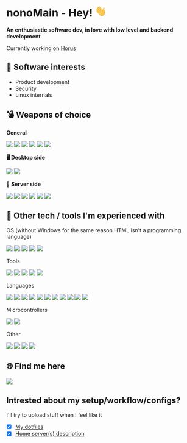 <!-- badges are from https://github.com/simple-icons/simple-icons/blob/develop/slugs.md -->
<!-- cool ones are from here https://dev.to/envoy_/150-badges-for-github-pnk -->
# nonoMain - Hey! <img src="https://raw.githubusercontent.com/nonoMain/nonoMain/master/wave.gif" width="30px" height="30px" />
**An enthusiastic software dev, in love with low level and backend development**

Currently working on [Horus](https://github.com/HorusRS/Horus)

## 🔭 Software interests
- Product development
- Security
- Linux internals

## 💣 Weapons of choice

**General**

![](https://img.shields.io/badge/NeoVim-%2357A143.svg?&style=flat&logo=neovim&logoColor=white)
![](https://img.shields.io/badge/VIM-%2311AB00.svg?&style=flat&logo=vim&logoColor=white)
![](https://img.shields.io/badge/GNU_Bash-242A30?style=flat&logo=gnu-bash&logoColor=4EAA25)
![](https://img.shields.io/badge/Lazygit-323232?style=flat&logo=git&logoColor=FFAE33)
![](https://img.shields.io/badge/tmux-1BB91F?style=flat&logo=tmux&logoColor=white)
![](https://img.shields.io/badge/Brave-D64527?style=flat&logo=brave&logoColor=white)

**🖥️ Desktop side**

![](https://img.shields.io/badge/Arch_Linux-1793D1?style=flat&logo=arch-linux&logoColor=white)
![](https://img.shields.io/badge/Fedora-294172?style=flat&logo=fedora&logoColor=white)

**📡 Server side**

![](https://img.shields.io/badge/Proxmox-C76810?style=flat&logo=proxmox&logoColor=white)
![](https://img.shields.io/badge/Rocky_Linux-11A575?style=flat&logo=rockylinux&logoColor=white)
![](https://img.shields.io/badge/TrueNAS-0385BD?style=flat&logo=truenas&logoColor=white)
![](https://img.shields.io/badge/PhotonOS-167C80?style=flat&logo=vmware&logoColor=white)
![](https://img.shields.io/badge/Docker-113E77?style=flat&logo=docker&logoColor=white)
![](https://img.shields.io/badge/Alpine_Linux-0D597F?style=flat&logo=alpine-linux&logoColor=white)

## 🔧 Other tech / tools I'm experienced with

OS (without Windows for the same reason HTML isn't a programming language)
<!-- OS -->
![](https://img.shields.io/badge/RHEL-EE0000?style=flat&logo=redhat&logoColor=white)
![](https://img.shields.io/badge/Cent_OS-262577?style=flat&logo=CentOS&logoColor=white)
![](https://img.shields.io/badge/Debian-A81D33?style=flat&logo=debian&logoColor=white)
![](https://img.shields.io/badge/freebsd-AB2B28?style=flat&logo=freebsd&logoColor=white)
![](https://img.shields.io/badge/Raspbian_OS-A22846?style=flat&logo=raspberrypi&logoColor=white)

Tools
<!-- Tools -->
![](https://img.shields.io/badge/Nginx-028534?style=flat&logo=nginx&logoColor=white)
![](https://img.shields.io/badge/Wireguard-771517?style=flat&logo=wireguard&logoColor=white)
![](https://img.shields.io/badge/QEMU-323232?style=flat&logo=qemu&logoColor=E35D05)
![](https://img.shields.io/badge/Make-4D57E3?&style=flat&logo=cmake&logoColor=white)
![](https://img.shields.io/badge/Cmake-4D57E3?&style=flat&logo=cmake&logoColor=white)

Languages
<!-- Programming languages -->
![](https://img.shields.io/badge/C-00599C?style=flat&logo=c&logoColor=white)
![](https://img.shields.io/badge/C%2B%2B-00599C?style=flat&logo=c%2B%2B&logoColor=white)
![](https://img.shields.io/badge/C%23-239120?style=flat&logo=c-sharp&logoColor=white)
![](https://img.shields.io/badge/Java-ED8B00?style=flat&logo=java&logoColor=white)
![](https://img.shields.io/badge/Rust-212121?style=flat&logo=rust&logoColor=E35D05)
![](https://img.shields.io/badge/Go-00ADD8?style=flat&logo=go&logoColor=white)
![](https://img.shields.io/badge/Shell_Script-212121?style=flat&logo=gnu-bash&logoColor=028534)
![](https://img.shields.io/badge/Lua-2C2D72?style=flat&logo=lua&logoColor=white)
![](https://img.shields.io/badge/Python-3776AB?style=flat&logo=python&logoColor=white)
![](https://img.shields.io/badge/SQL-3E67B3?style=flat&logo=sqlite&logoColor=white)
![](https://img.shields.io/badge/Assembly-432121?style=flat&logo=86asm&logoColor=red)

Microcontrollers
<!-- Micro -->
![](https://img.shields.io/badge/Raspberry_Pi-A22846?style=flat&logo=raspberrypi&logoColor=white)
![](https://img.shields.io/badge/STM32-A22846?style=flat&logo=stmicroelectronics&logoColor=white)

Other
<!-- Other -->
![](https://img.shields.io/badge/.NET-5C2D91?style=flat&logo=.net&logoColor=white)
![](https://img.shields.io/badge/MySQL-02569B?style=flat&logo=mysql&logoColor=white)
![](https://img.shields.io/badge/MariaDB-003545?style=flat&logo=mariadb&logoColor=white)
![](https://img.shields.io/badge/SQLite-07405E?style=flat&logo=sqlite&logoColor=white)

## 🌐 Find me here
<a href="https://www.linkedin.com/in/noam-eliyahu-05751a242/">
  <img align="center" src="https://img.shields.io/badge/LinkedIn-0077B5?style=flat&logo=linkedin&logoColor=white" />
</a>

## Intrested about my setup/workflow/configs?
I'll try to upload stuff when I feel like it
- [x] [My dotfiles](https://github.com/nonoMain/dotfiles)
- [x] [Home server(s) description](https://github.com/nonoMain/Asgard)
